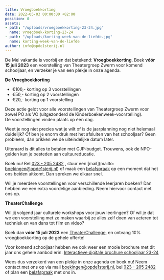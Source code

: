 ```yaml
---
title: Vroegboekkorting
date: 2022-05-03 00:00:00 +02:00
position: 0
assets:
- path: "/uploads/vroegboekkorting-23-24.jpg"
  name: vroegboek-korting-23-24
- path: "/uploads/korting-week-van-de-liefde.jpg"
  name: korting-week-van-de-liefde
author: info@opde1sterij.nl
---
```


De Mei vakantie is voorbij en dat betekend: **Vroegboekkorting**. Boek **vóór 15 juli 2023** een voorstelling van Theatergroep Zwerm voor komend schooljaar, en verzeker je van een plekje in onze agenda.

**De Vroegboekkorting**
* €100,- korting op 3 voorstellingen  
* €50,- korting op 2 voorstellingen 
* €20,- korting op 1 voorstelling

Deze actie geldt voor alle voorstellingen van Theatergroep Zwerm voor zowel PO als VO (uitgezonderd de Kinderboekenweek-voorstelling). De voorstellingen vinden plaats op één dag. 

Weet je nog niet precies wat je wilt of is de jaarplanning nog niet helemaal duidelijk? Of ben je enorm druk met het afsluiten van het schooljaar? Geen probleem, dan prikken we de uiteindelijke datum later.

Uiteraard is dit alles te betalen met CJP-budget. Trouwens, ook de NPO-gelden kun je besteden aan cultuureducatie.

Boek nu! Bel <a href="tel:+31232052482" title="Bel Op de eerste rij">023 - 205 2482</a>  , stuur een [mail](mailto: boekingen@opde1sterij.nl) of maak een [belafspraak](https://calendly.com/opde1sterij/een-telefoontje-i-v-m-de-vroegboekkorting) op een moment dat het ons beiden uitkomt. Dan spreken we elkaar snel.

Wil je meerdere voorstellingen voor verschillende leerjaren boeken? Dan hebben we een extra voordelige aanbieding. Neem hiervoor contact met ons op. 

**TheaterChallenge**

Wil jij volgend jaar culturele workshops voor jouw leerlingen? Of wil je dat we een voorstelling met ze maken waarbij ze alles zelf doen van acteren tot techniek en van dans tot film en video? 

Boek dan **vóór 15 juli 2023** een [TheaterChallenge](https://www.opde1sterij.nl/theaterchallenge/), en ontvang 10% vroegboekkorting op de gehele offerte!

Voor komend schooljaar hebben we ook weer een mooie brochure met dit jaar ons gehele aanbod erin: [Interactieve digitale brochure schooljaar 23-24]( https://indd.adobe.com/view/866b853d-c2ba-44f7-a6e5-62127d780a5c)

Wees dus verzekerd van een plekje in onze agenda en boek nu! Neem contact met ons op via mail [boekingen@opde1sterij.nl](mailto:boekingen@opde1sterij.nl), bel <a href="tel:\+31232052482" title="Bel Op de eerste rij">023 - 205 2482</a> of plan een [belafspraak](http://calendly.com/opde1sterij) met ons in. 